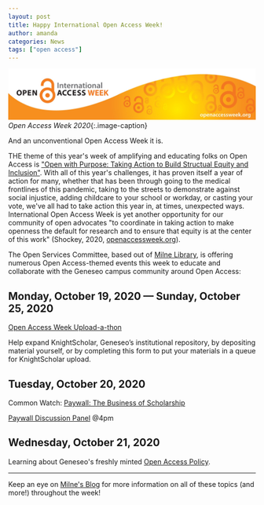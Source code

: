 ```yaml
---
layout: post
title: Happy International Open Access Week!
author: amanda
categories: News
tags: ["open access"]
---
```

![Open Access Week logo](/images/oaweek.jpg)
*Open Access Week 2020*{:.image-caption}

And an unconventional Open Access Week it is. 

<span class="drop">T</span>HE theme of this year's week of amplifying and educating folks on Open Access is ["Open with Purpose: Taking Action to Build Structual Equity and Inclusion"](http://www.openaccessweek.org/profiles/blogs/2020-theme-announcement-english). With all of this year's challenges, it has proven itself a year of action for many, whether that has been through going to the medical frontlines of this pandemic, taking to the streets to demonstrate against social injustice, adding childcare to your school or workday, or casting your vote, we've all had to take action this year in, at times, unexpected ways. International Open Access Week is yet another opportunity for our community of open advocates "to coordinate in taking action to make openness the default for research and to ensure that equity is at the center of this work" (Shockey, 2020, [openaccessweek.org](openaccessweek.org/profiles/blogs/2020-theme-announcement-english)).

The Open Services Committee, based out of [Milne Library](https://www.geneseo.edu/library), is offering numerous Open Access-themed events this week to educate and collaborate with 
the Geneseo campus community around Open Access:

## Monday, October 19, 2020 — Sunday, October 25, 2020

[Open Access Week Upload-a-thon](https://news.milne-library.org/open-access-week-iis-october-19-25-contribute-to-oa-and-submit-your-work-to-geneseo-knightscholar/)

Help expand KnightScholar, Geneseo’s institutional repository, by depositing material yourself, or by completing this form to put your materials in a queue for KnightScholar upload.

## Tuesday, October 20, 2020

Common Watch: [Paywall: The Business of Scholarship](https://paywallthemovie.com/)

[Paywall Discussion Panel](https://forms.gle/Zy6yBbWHRfoqmu2UA) @4pm

## Wednesday, October 21, 2020

Learning about Geneseo's freshly minted [Open Access Policy](https://www.geneseo.edu/cdl/open-access). 

---

Keep an eye on [Milne's Blog](https://news.milne-library.org/) for more information on all of these topics (and more!) throughout the week! 


